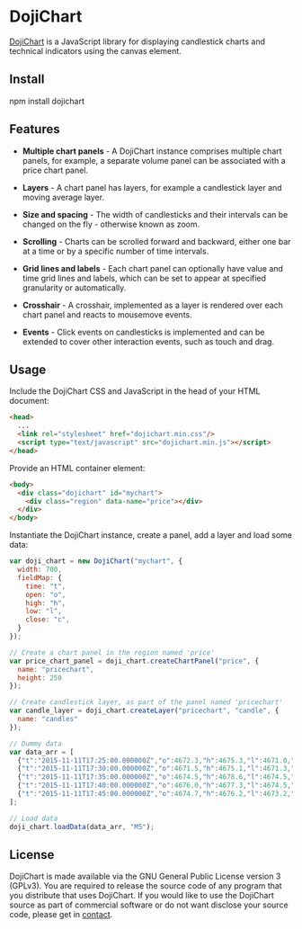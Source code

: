 # DojiChart

[DojiChart](http://dojichart.com) is a JavaScript library for displaying candlestick charts and technical indicators using the canvas element.

## Install

npm install dojichart

## Features

- **Multiple chart panels** - A DojiChart instance comprises multiple chart panels, for example, a separate volume panel can be associated with a price chart panel.

- **Layers** - A chart panel has layers, for example a candlestick layer and moving average layer.

- **Size and spacing** - The width of candlesticks and their intervals can be changed on the fly - otherwise known as zoom.

- **Scrolling** - Charts can be scrolled forward and backward, either one bar at a time or by a specific number of time intervals.

- **Grid lines and labels** - Each chart panel can optionally have value and time grid lines and labels, which can be set to appear at specified granularity or automatically.

- **Crosshair** - A crosshair, implemented as a layer is rendered over each chart panel and reacts to mousemove events.

- **Events** - Click events on candlesticks is implemented and can be extended to cover other interaction events, such as touch and drag.


## Usage

Include the DojiChart CSS and JavaScript in the head of your HTML document:
```html
<head>
  ...
  <link rel="stylesheet" href="dojichart.min.css"/>
  <script type="text/javascript" src="dojichart.min.js"></script>
</head>
```

Provide an HTML container element:

```html
<body>
  <div class="dojichart" id="mychart">
    <div class="region" data-name="price"></div>
  </div>
</body>
```

Instantiate the DojiChart instance, create a panel, add a layer and load some data:

```javascript
var doji_chart = new DojiChart("mychart", {
  width: 700,
  fieldMap: {
    time: "t",
    open: "o",
    high: "h",
    low: "l",
    close: "c",
  }
});

// Create a chart panel in the region named 'price'
var price_chart_panel = doji_chart.createChartPanel("price", {
  name: "pricechart",
  height: 250
});

// Create candlestick layer, as part of the panel named 'pricechart' 
var candle_layer = doji_chart.createLayer("pricechart", "candle", {
  name: "candles"
});

// Dummy data
var data_arr = [
  {"t":"2015-11-11T17:25:00.000000Z","o":4672.3,"h":4675.3,"l":4671.0,"c":4671.4},
  {"t":"2015-11-11T17:30:00.000000Z","o":4671.5,"h":4675.1,"l":4671.3,"c":4674.5},
  {"t":"2015-11-11T17:35:00.000000Z","o":4674.5,"h":4678.6,"l":4674.5,"c":4676.2},
  {"t":"2015-11-11T17:40:00.000000Z","o":4676.0,"h":4677.3,"l":4674.5,"c":4674.9},
  {"t":"2015-11-11T17:45:00.000000Z","o":4674.7,"h":4676.2,"l":4673.2,"c":4673.3}
];

// Load data
doji_chart.loadData(data_arr, "M5");
```

## License

DojiChart is made available via the GNU General Public License version 3 (GPLv3). You are required to release the source code of any program that you distribute that uses DojiChart. If you would like to use the DojiChart source as part of commercial software or do not want disclose your source code, please get in [contact](http://dojichart.com#contact).
